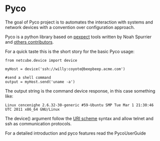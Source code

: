 # Pyco #

The goal of Pyco project is to automates the interaction with systems and network devices with a convention over configuration approach.

Pyco is a python library based on [pexpect](http://www.noah.org/wiki/pexpect) tools written by Noah Spurrier and [others contributors](WikiOthers.md).

For a quick taste this is the short story for the basic Pyco usage:

```
from netcube.device import device

myHost = device('ssh://willy:coyote@beepbeep.acme.com')

#send a shell command
output = myHost.send('uname -a') 

```

The output string is the command device response, in this case something like:

```
Linux cencenighe 2.6.32-30-generic #59-Ubuntu SMP Tue Mar 1 21:30:46 UTC 2011 x86_64 GNU/Linux
```

The device() argument follow the [URI scheme](http://en.wikipedia.org/wiki/URI_scheme) syntax and allow telnet and ssh as communication protocols.


For a detailed introduction and pyco features read the PycoUserGuide